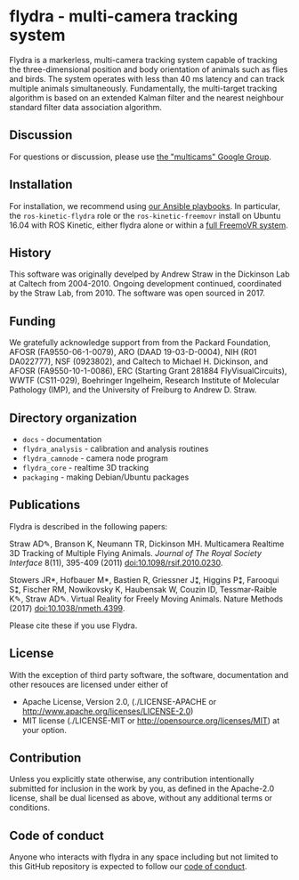 # flydra - multi-camera tracking system

Flydra is a markerless, multi-camera tracking system capable of tracking the
three-dimensional position and body orientation of animals such as flies and
birds. The system operates with less than 40 ms latency and can track multiple
animals simultaneously. Fundamentally, the multi-target tracking algorithm is
based on an extended Kalman filter and the nearest neighbour standard filter
data association algorithm.

## Discussion

For questions or discussion, please use [the "multicams" Google
Group](https://groups.google.com/forum/#!forum/multicams).

## Installation

For installation, we recommend using [our Ansible
playbooks](https://github.com/strawlab/strawlab-ansible-roles.git). In particular,
the `ros-kinetic-flydra` role or the `ros-kinetic-freemovr` install on
Ubuntu 16.04 with ROS Kinetic, either flydra alone or within a [full FreemoVR
system](https://strawlab.org/freemovr).

## History

This software was originally develped by Andrew Straw in the Dickinson Lab at
Caltech from 2004-2010. Ongoing development continued, coordinated by the Straw
Lab, from 2010. The software was open sourced in 2017.

## Funding

We gratefully acknowledge support from from the Packard Foundation, AFOSR
(FA9550-06-1-0079), ARO (DAAD 19-03-D-0004), NIH (R01 DA022777), NSF (0923802),
and Caltech to Michael H. Dickinson, and AFOSR (FA9550-10-1-0086), ERC (Starting
Grant 281884 FlyVisualCircuits), WWTF (CS11-029), Boehringer Ingelheim, Research
Institute of Molecular Pathology (IMP), and the University of Freiburg to Andrew
D. Straw.

## Directory organization

 * `docs` - documentation
 * `flydra_analysis` - calibration and analysis routines
 * `flydra_camnode` - camera node program
 * `flydra_core` - realtime 3D tracking
 * `packaging` - making Debian/Ubuntu packages

## Publications

Flydra is described in the following papers:

Straw AD✎, Branson K, Neumann TR, Dickinson MH. Multicamera Realtime 3D Tracking
of Multiple Flying Animals. *Journal of The Royal Society Interface* 8(11),
395-409 (2011)
[doi:10.1098/rsif.2010.0230](https://dx.doi.org/10.1098/rsif.2010.0230).

Stowers JR*, Hofbauer M*, Bastien R, Griessner J⁑, Higgins P⁑, Farooqui S⁑,
Fischer RM, Nowikovsky K, Haubensak W, Couzin ID, Tessmar-Raible K✎, Straw AD✎.
Virtual Reality for Freely Moving Animals. Nature Methods (2017)
[doi:10.1038/nmeth.4399](https://dx.doi.org/10.1038/nmeth.4399).

Please cite these if you use Flydra.

## License

With the exception of third party software, the software, documentation and
other resouces are licensed under either of

* Apache License, Version 2.0,
  (./LICENSE-APACHE or http://www.apache.org/licenses/LICENSE-2.0)
* MIT license (./LICENSE-MIT or http://opensource.org/licenses/MIT)
  at your option.

## Contribution

Unless you explicitly state otherwise, any contribution intentionally
submitted for inclusion in the work by you, as defined in the Apache-2.0
license, shall be dual licensed as above, without any additional terms or
conditions.

## Code of conduct

Anyone who interacts with flydra in any space including but not
limited to this GitHub repository is expected to follow our [code of
conduct](https://github.com/strawlab/flydra/blob/master/code_of_conduct.md).
